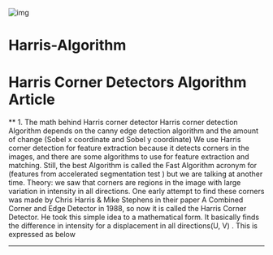 ![img]([https://www.google.com/url?sa=i&url=https%3A%2F%2Fm.youtube.com%2Fwatch%3Fv%3DWyrVzTRZuXA&psig=AOvVaw06uyLB7sKQLlhp95gz9f8y&ust=1716364816621000&source=images&cd=vfe&opi=89978449&ved=0CBIQjRxqFwoTCJCliKywnoYDFQAAAAAdAAAAABAE](https://github.com/Alhousainy23/Harris-Algorithm/blob/main/R7UV0.png?raw=true))

# Harris-Algorithm
# Harris Corner Detectors Algorithm Article
** 1. The math behind Harris corner detector 
Harris corner detection Algorithm depends on the canny edge detection algorithm and the amount of change (Sobel x coordinate and Sobel y coordinate) 
We use Harris corner detection for feature extraction because it detects corners in the images, and there are some algorithms to use for feature extraction and matching. Still, the best Algorithm is called the Fast Algorithm acronym for (features from accelerated segmentation test ) but we are talking at another time.
Theory: we saw that corners are regions in the image with large variation in intensity in all directions. One early attempt to find these corners was made by Chris Harris & Mike Stephens in their paper A Combined Corner and Edge Detector in 1988, so now it is called the Harris Corner Detector. He took this simple idea to a mathematical form. It basically finds the difference in intensity for a displacement in all directions(U, V) . This is expressed as below

-----------------------------------------------------------------------------------------------------------------------------------------------------------------

